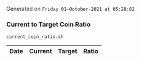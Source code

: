 Generated on `Friday 01-October-2021 at 05:28:02`

### Current to Target Coin Ratio
`current_coin_ratio.sh`

Date|Current|Target|Ratio
---|---|---|---
